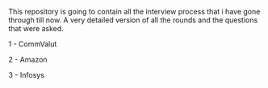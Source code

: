 This repository is going to contain all the interview process that i have gone through till now. A very detailed version of all the rounds and the questions that were asked.

1 - CommValut

2 - Amazon

3 - Infosys
